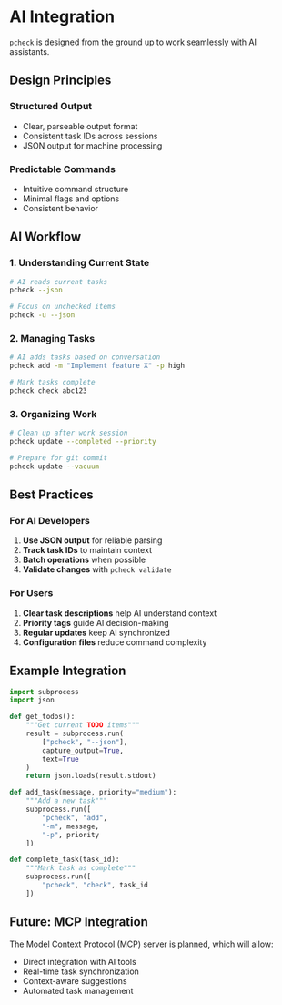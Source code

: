 # AI Integration

`pcheck` is designed from the ground up to work seamlessly with AI assistants.

## Design Principles

### Structured Output

- Clear, parseable output format
- Consistent task IDs across sessions
- JSON output for machine processing

### Predictable Commands

- Intuitive command structure
- Minimal flags and options
- Consistent behavior

## AI Workflow

### 1. Understanding Current State

```bash
# AI reads current tasks
pcheck --json

# Focus on unchecked items
pcheck -u --json
```

### 2. Managing Tasks

```bash
# AI adds tasks based on conversation
pcheck add -m "Implement feature X" -p high

# Mark tasks complete
pcheck check abc123
```

### 3. Organizing Work

```bash
# Clean up after work session
pcheck update --completed --priority

# Prepare for git commit
pcheck update --vacuum
```

## Best Practices

### For AI Developers

1. **Use JSON output** for reliable parsing
2. **Track task IDs** to maintain context
3. **Batch operations** when possible
4. **Validate changes** with `pcheck validate`

### For Users

1. **Clear task descriptions** help AI understand context
2. **Priority tags** guide AI decision-making
3. **Regular updates** keep AI synchronized
4. **Configuration files** reduce command complexity

## Example Integration

```python
import subprocess
import json

def get_todos():
    """Get current TODO items"""
    result = subprocess.run(
        ["pcheck", "--json"],
        capture_output=True,
        text=True
    )
    return json.loads(result.stdout)

def add_task(message, priority="medium"):
    """Add a new task"""
    subprocess.run([
        "pcheck", "add",
        "-m", message,
        "-p", priority
    ])

def complete_task(task_id):
    """Mark task as complete"""
    subprocess.run([
        "pcheck", "check", task_id
    ])
```

## Future: MCP Integration

The Model Context Protocol (MCP) server is planned, which will allow:

- Direct integration with AI tools
- Real-time task synchronization
- Context-aware suggestions
- Automated task management
